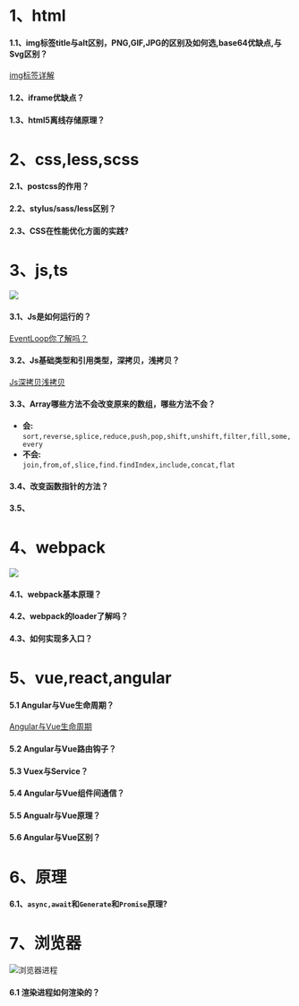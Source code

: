 # 1、html
#### 1.1、img标签title与alt区别，PNG,GIF,JPG的区别及如何选,base64优缺点,与Svg区别？
[img标签详解](https://juejin.im/post/5e214a966fb9a030160723e0)
#### 1.2、iframe优缺点？
#### 1.3、html5离线存储原理？
# 2、css,less,scss
#### 2.1、postcss的作用？
#### 2.2、stylus/sass/less区别？
#### 2.3、CSS在性能优化方面的实践?

# 3、js,ts

![](https://user-gold-cdn.xitu.io/2019/12/2/16ec59ae0ab79894?w=909&h=740&f=png&s=76465)

#### 3.1、Js是如何运行的？
[EventLoop你了解吗？](https://juejin.im/post/5dd23239f265da0bf2112366)
#### 3.2、Js基础类型和引用类型，深拷贝，浅拷贝？
[Js深拷贝浅拷贝](https://editor.csdn.net/md/?articleId=84581549)
#### 3.3、Array哪些方法不会改变原来的数组，哪些方法不会？
* **会:** <br/>
```sort,reverse,splice,reduce,push,pop,shift,unshift,filter,fill,some,every```
* **不会:** <br/>
```join,from,of,slice,find.findIndex,include,concat,flat```
#### 3.4、改变函数指针的方法？
#### 3.5、

# 4、webpack 

![](https://user-gold-cdn.xitu.io/2019/12/31/16f5aa5cc8a8fb83?w=498&h=219&f=jpeg&s=22828)

#### 4.1、webpack基本原理？
#### 4.2、webpack的loader了解吗？
#### 4.3、如何实现多入口？

# 5、vue,react,angular

#### 5.1 Angular与Vue生命周期？
[Angular与Vue生命周期](https://juejin.im/post/5e16988ff265da5d5d7442b3)
#### 5.2 Angular与Vue路由钩子？
#### 5.3 Vuex与Service？
#### 5.4 Angular与Vue组件间通信？
#### 5.5 Angualr与Vue原理？
#### 5.6 Angular与Vue区别？

# 6、原理

#### 6.1、`async,await`和`Generate`和`Promise`原理?


# 7、浏览器
![浏览器进程](https://user-gold-cdn.xitu.io/2020/1/7/16f7ee19a85b3c8f?imageslim)

#### 6.1 渲染进程如何渲染的？
